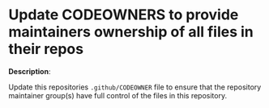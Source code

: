 # Update CODEOWNERS to provide maintainers ownership of all files in their repos

**Description**:

Update this repositories `.github/CODEOWNER` file to ensure that the repository maintainer
group(s) have full control of the files in this repository.
